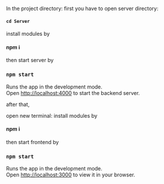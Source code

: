 In the project directory:
first you have to open server directory:

#### `cd Server`
install modules by 
#### npm i

then start server by 
### `npm start`

Runs the app in the development mode.\
Open [http://localhost:4000](http://localhost:4000) to start the backend server.

after that,

open new terminal:
install modules by 
#### npm i
then start frontend by

### `npm start`

Runs the app in the development mode.\
Open [http://localhost:3000](http://localhost:3000) to view it in your browser.
